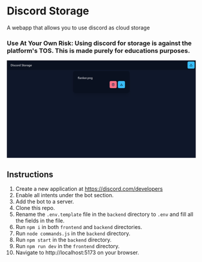 # Discord Storage
A webapp that allows you to use discord as cloud storage

### Use At Your Own Risk: Using discord for storage is against the platform's TOS. This is made purely for educations purposes.

![discord storage](./preview/webapp.png)

## Instructions
1. Create a new application at https://discord.com/developers
2. Enable all intents under the bot section.
3. Add the bot to a server.
4. Clone this repo.
5. Rename the `.env.template` file in the `backend` directory to `.env` and fill all the fields in the file.
6. Run `npm i` in both `frontend` and `backend` directories.
7. Run `node commands.js` in the `backend` directory.
8. Run `npm start` in the `backend` directory.
9. Run `npm run dev` in the `frontend` directory.
10. Navigate to http://localhost:5173 on your browser.

